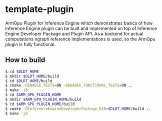 # template-plugin

ArmGpu Plugin for Inference Engine which demonstrates basics of how Inference Engine plugin can be built and implemented on top of Inference Engine Developer Package and Plugin API.
As a backend for actual computations ngraph reference implementations is used, so the ArmGpu plugin is fully functional.

## How to build

```bash
$ cd $DLDT_HOME
$ mkdir $DLDT_HOME/build
$ cd $DLDT_HOME/build
$ cmake -DENABLE_TESTS=ON -DENABLE_FUNCTIONAL_TESTS=ON ..
$ make -j8
$ cd $ARM_GPU_PLUGIN_HOME
$ mkdir $ARM_GPU_PLUGIN_HOME/build
$ cd $ARM_GPU_PLUGIN_HOME/build
$ cmake -DInferenceEngineDeveloperPackage_DIR=$DLDT_HOME/build ..
$ make -j8
```

